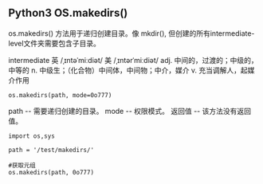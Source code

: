 ## Python3 OS.makedirs()

os.makedirs() 方法用于递归创建目录。像 mkdir(), 但创建的所有intermediate-level文件夹需要包含子目录。

intermediate 英 /ˌɪntəˈmiːdiət/  美 /ˌɪntərˈmiːdiət/ adj. 中间的，过渡的；中级的，中等的 n. 中级生；（化合物）中间体，中间物；中介，媒介 v. 充当调解人，起媒介作用

```
os.makedirs(path, mode=0o777)
```

path -- 需要递归创建的目录。
mode -- 权限模式。
返回值 -- 该方法没有返回值。

```
import os,sys

path = '/test/makedirs/'

#获取元组
os.makedirs(path, 0o777)
```